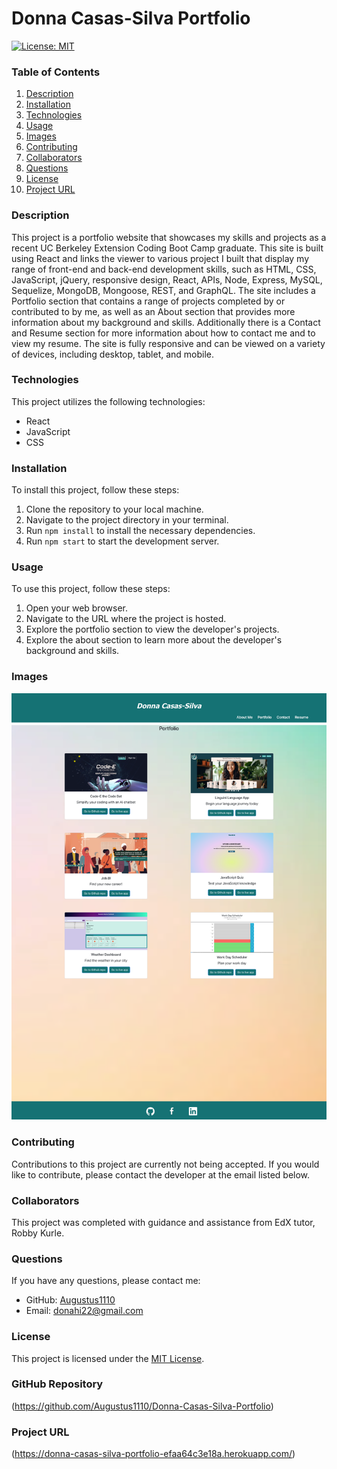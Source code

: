 # Donna Casas-Silva Portfolio

[![License: MIT](https://img.shields.io/badge/License-MIT-yellow.svg)](https://opensource.org/licenses/MIT)

### Table of Contents
1. [Description](#description)
2. [Installation](#installation)
3. [Technologies](#technologies) 
4. [Usage](#usage)
5. [Images](#images)
6. [Contributing](#contributing)
7. [Collaborators](#collaborators)
8. [Questions](#questions)
9. [License](#license)
10. [Project URL](#project-url)

### Description
This project is a portfolio website that showcases my skills and projects as a recent UC Berkeley Extension Coding Boot Camp graduate. This site is built using React and links the viewer to various project I built that display my range of front-end and back-end development skills, such as HTML, CSS, JavaScript, jQuery, responsive design, React, APIs, Node, Express, MySQL, Sequelize, MongoDB, Mongoose, REST, and GraphQL. The site includes a Portfolio section that contains a range of projects completed by or contributed to by me, as well as an About section that provides more information about my background and skills. Additionally there is a Contact and Resume section for more information about how to contact me and to view my resume. The site is fully responsive and can be viewed on a variety of devices, including desktop, tablet, and mobile. 

### Technologies
This project utilizes the following technologies:
- React
- JavaScript
- CSS

### Installation
To install this project, follow these steps:
1. Clone the repository to your local machine.
2. Navigate to the project directory in your terminal.
3. Run `npm install` to install the necessary dependencies.
4. Run `npm start` to start the development server.

### Usage
To use this project, follow these steps:
1. Open your web browser.
2. Navigate to the URL where the project is hosted.
3. Explore the portfolio section to view the developer's projects.
4. Explore the about section to learn more about the developer's background and skills.

### Images
![Screenshot](./src/images/PortfolioPage.png)

### Contributing
Contributions to this project are currently not being accepted. If you would like to contribute, please contact the developer at the email listed below.

### Collaborators
This project was completed with guidance and assistance from EdX tutor, Robby Kurle.

### Questions
If you have any questions, please contact me:
- GitHub: [Augustus1110](https://github.com/Augustus1110)
- Email: donahi22@gmail.com

### License
This project is licensed under the [MIT License](https://opensource.org/licenses/MIT).

### GitHub Repository
(https://github.com/Augustus1110/Donna-Casas-Silva-Portfolio)

### Project URL
(https://donna-casas-silva-portfolio-efaa64c3e18a.herokuapp.com/)